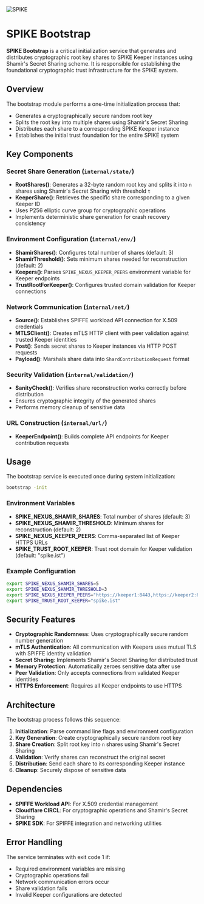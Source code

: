 ![SPIKE](../../assets/spike-banner-lg.png)

# SPIKE Bootstrap

**SPIKE Bootstrap** is a critical initialization service that generates and distributes cryptographic root key shares to SPIKE Keeper instances using 
Shamir's Secret Sharing scheme. It is responsible for establishing the 
foundational cryptographic trust infrastructure for the SPIKE system.

## Overview

The bootstrap module performs a one-time initialization process that:

* Generates a cryptographically secure random root key
* Splits the root key into multiple shares using Shamir's Secret Sharing
* Distributes each share to a corresponding SPIKE Keeper instance
* Establishes the initial trust foundation for the entire SPIKE system

## Key Components

### Secret Share Generation (`internal/state/`)

* **RootShares()**: Generates a 32-byte random root key and splits it into `n` shares using Shamir's Secret Sharing with threshold `t`
* **KeeperShare()**: Retrieves the specific share corresponding to a given Keeper ID
* Uses P256 elliptic curve group for cryptographic operations
* Implements deterministic share generation for crash recovery consistency

### Environment Configuration (`internal/env/`)

* **ShamirShares()**: Configures total number of shares (default: 3)
* **ShamirThreshold()**: Sets minimum shares needed for reconstruction (default: 2)
* **Keepers()**: Parses `SPIKE_NEXUS_KEEPER_PEERS` environment variable for Keeper endpoints
* **TrustRootForKeeper()**: Configures trusted domain validation for Keeper connections

### Network Communication (`internal/net/`)

* **Source()**: Establishes SPIFFE workload API connection for X.509 credentials
* **MTLSClient()**: Creates mTLS HTTP client with peer validation against trusted Keeper identities
* **Post()**: Sends secret shares to Keeper instances via HTTP POST requests
* **Payload()**: Marshals share data into `ShardContributionRequest` format

### Security Validation (`internal/validation/`)

* **SanityCheck()**: Verifies share reconstruction works correctly before distribution
* Ensures cryptographic integrity of the generated shares
* Performs memory cleanup of sensitive data

### URL Construction (`internal/url/`)
* **KeeperEndpoint()**: Builds complete API endpoints for Keeper contribution requests

## Usage

The bootstrap service is executed once during system initialization:

```bash
bootstrap -init
```

### Environment Variables

* **SPIKE_NEXUS_SHAMIR_SHARES**: Total number of shares (default: 3)
* **SPIKE_NEXUS_SHAMIR_THRESHOLD**: Minimum shares for reconstruction (default: 2)
* **SPIKE_NEXUS_KEEPER_PEERS**: Comma-separated list of Keeper HTTPS URLs
* **SPIKE_TRUST_ROOT_KEEPER**: Trust root domain for Keeper validation (default: "spike.ist")

### Example Configuration

```bash
export SPIKE_NEXUS_SHAMIR_SHARES=5
export SPIKE_NEXUS_SHAMIR_THRESHOLD=3
export SPIKE_NEXUS_KEEPER_PEERS="https://keeper1:8443,https://keeper2:8543,https://keeper3:8643"
export SPIKE_TRUST_ROOT_KEEPER="spike.ist"
```

## Security Features

* **Cryptographic Randomness**: Uses cryptographically secure random number generation
* **mTLS Authentication**: All communication with Keepers uses mutual TLS with SPIFFE identity validation
* **Secret Sharing**: Implements Shamir's Secret Sharing for distributed trust
* **Memory Protection**: Automatically zeroes sensitive data after use
* **Peer Validation**: Only accepts connections from validated Keeper identities
* **HTTPS Enforcement**: Requires all Keeper endpoints to use HTTPS

## Architecture

The bootstrap process follows this sequence:

1. **Initialization**: Parse command line flags and environment configuration
2. **Key Generation**: Create cryptographically secure random root key
3. **Share Creation**: Split root key into `n` shares using Shamir's Secret Sharing
4. **Validation**: Verify shares can reconstruct the original secret
5. **Distribution**: Send each share to its corresponding Keeper instance
6. **Cleanup**: Securely dispose of sensitive data

## Dependencies

* **SPIFFE Workload API**: For X.509 credential management
* **Cloudflare CIRCL**: For cryptographic operations and Shamir's Secret Sharing
* **SPIKE SDK**: For SPIFFE integration and networking utilities

## Error Handling

The service terminates with exit code 1 if:
* Required environment variables are missing
* Cryptographic operations fail
* Network communication errors occur
* Share validation fails
* Invalid Keeper configurations are detected
